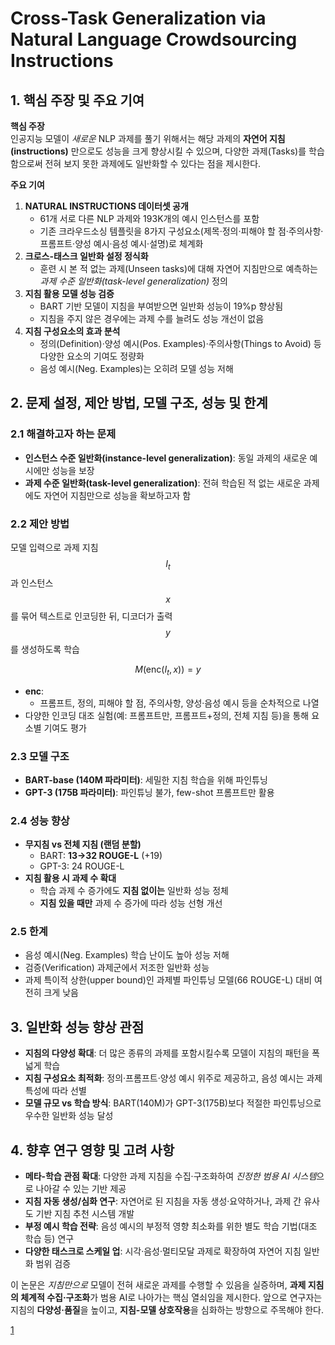 # Cross-Task Generalization via Natural Language Crowdsourcing Instructions

## 1. 핵심 주장 및 주요 기여  
**핵심 주장**  
인공지능 모델이 *새로운* NLP 과제를 풀기 위해서는 해당 과제의 **자연어 지침(instructions)** 만으로도 성능을 크게 향상시킬 수 있으며, 다양한 과제(Tasks)를 학습함으로써 전혀 보지 못한 과제에도 일반화할 수 있다는 점을 제시한다.

**주요 기여**  
1. **NATURAL INSTRUCTIONS 데이터셋 공개**  
   -  61개 서로 다른 NLP 과제와 193K개의 예시 인스턴스를 포함  
   -  기존 크라우드소싱 템플릿을 8가지 구성요소(제목·정의·피해야 할 점·주의사항·프롬프트·양성 예시·음성 예시·설명)로 체계화  
2. **크로스-태스크 일반화 설정 정식화**  
   -  훈련 시 본 적 없는 과제(Unseen tasks)에 대해 자연어 지침만으로 예측하는 *과제 수준 일반화(task-level generalization)* 정의  
3. **지침 활용 모델 성능 검증**  
   -  BART 기반 모델이 지침을 부여받으면 일반화 성능이 19%p 향상됨  
   -  지침을 주지 않은 경우에는 과제 수를 늘려도 성능 개선이 없음  
4. **지침 구성요소의 효과 분석**  
   -  정의(Definition)·양성 예시(Pos. Examples)·주의사항(Things to Avoid) 등 다양한 요소의 기여도 정량화  
   -  음성 예시(Neg. Examples)는 오히려 모델 성능 저해  

## 2. 문제 설정, 제안 방법, 모델 구조, 성능 및 한계

### 2.1 해결하고자 하는 문제  
- **인스턴스 수준 일반화(instance-level generalization)**: 동일 과제의 새로운 예시에만 성능을 보장  
- **과제 수준 일반화(task-level generalization)**: 전혀 학습된 적 없는 새로운 과제에도 자연어 지침만으로 성능을 확보하고자 함

### 2.2 제안 방법  
모델 입력으로 과제 지침 $$I_t$$과 인스턴스 $$x$$를 묶어 텍스트로 인코딩한 뒤, 디코더가 출력 $$y$$를 생성하도록 학습  

$$ M\bigl( \text{enc}(I_t, x)\bigr) = y $$  

- **enc**:  
  - 프롬프트, 정의, 피해야 할 점, 주의사항, 양성·음성 예시 등을 순차적으로 나열  
- 다양한 인코딩 대조 실험(예: 프롬프트만, 프롬프트+정의, 전체 지침 등)을 통해 요소별 기여도 평가  

### 2.3 모델 구조  
- **BART-base (140M 파라미터)**: 세밀한 지침 학습을 위해 파인튜닝  
- **GPT-3 (175B 파라미터)**: 파인튜닝 불가, few-shot 프롬프트만 활용  

### 2.4 성능 향상  
- **무지침 vs 전체 지침 (랜덤 분할)**  
  - BART: **13→32 ROUGE-L** (+19)  
  - GPT-3: 24 ROUGE-L  
- **지침 활용 시 과제 수 확대**  
  - 학습 과제 수 증가에도 **지침 없이는** 일반화 성능 정체  
  - **지침 있을 때만** 과제 수 증가에 따라 성능 선형 개선  

### 2.5 한계  
- 음성 예시(Neg. Examples) 학습 난이도 높아 성능 저해  
- 검증(Verification) 과제군에서 저조한 일반화 성능  
- 과제 특이적 상한(upper bound)인 과제별 파인튜닝 모델(66 ROUGE-L) 대비 여전히 크게 낮음  

## 3. 일반화 성능 향상 관점  
- **지침의 다양성 확대**: 더 많은 종류의 과제를 포함시킬수록 모델이 지침의 패턴을 폭넓게 학습  
- **지침 구성요소 최적화**: 정의·프롬프트·양성 예시 위주로 제공하고, 음성 예시는 과제 특성에 따라 선별  
- **모델 규모 vs 학습 방식**: BART(140M)가 GPT-3(175B)보다 적절한 파인튜닝으로 우수한 일반화 성능 달성  

## 4. 향후 연구 영향 및 고려 사항  
- **메타-학습 관점 확대**: 다양한 과제 지침을 수집·구조화하여 *진정한 범용 AI 시스템*으로 나아갈 수 있는 기반 제공  
- **지침 자동 생성/심화 연구**: 자연어로 된 지침을 자동 생성·요약하거나, 과제 간 유사도 기반 지침 추천 시스템 개발  
- **부정 예시 학습 전략**: 음성 예시의 부정적 영향 최소화를 위한 별도 학습 기법(대조 학습 등) 연구  
- **다양한 태스크로 스케일 업**: 시각·음성·멀티모달 과제로 확장하여 자연어 지침 일반화 범위 검증  

이 논문은 *지침만으로* 모델이 전혀 새로운 과제를 수행할 수 있음을 실증하며, **과제 지침의 체계적 수집·구조화**가 범용 AI로 나아가는 핵심 열쇠임을 제시한다. 앞으로 연구자는 지침의 **다양성·품질**을 높이고, **지침-모델 상호작용**을 심화하는 방향으로 주목해야 한다.

[1](https://ppl-ai-file-upload.s3.amazonaws.com/web/direct-files/attachments/22370781/3b2e5c5b-6419-4314-8ff6-d11db1f0018b/2104.08773v4.pdf)
